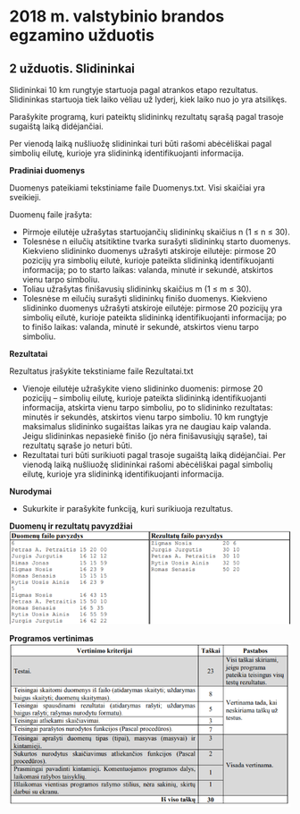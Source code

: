# 2018 m. valstybinio brandos egzamino užduotis

## 2 užduotis. Slidininkai

Slidininkai 10 km rungtyje startuoja pagal atrankos etapo rezultatus. Slidininkas startuoja tiek laiko vėliau už lyderį, kiek laiko nuo jo yra atsilikęs. 

Parašykite programą, kuri pateiktų slidininkų rezultatų sąrašą pagal trasoje sugaištą laiką didėjančiai. 

Per vienodą laiką nušliuožę slidininkai turi būti rašomi abėcėliškai pagal simbolių eilutę, kurioje yra slidininką identifikuojanti informacija.

__Pradiniai duomenys__

Duomenys pateikiami tekstiniame faile Duomenys.txt. Visi skaičiai yra sveikieji.

Duomenų faile įrašyta:
- Pirmoje eilutėje užrašytas startuojančių slidininkų skaičius n (1 ≤ n ≤ 30).
- Tolesnėse n eilučių atsitiktine tvarka surašyti slidininkų starto duomenys. Kiekvieno slidininko duomenys užrašyti atskiroje eilutėje: pirmose 20 pozicijų yra simbolių eilutė, kurioje pateikta slidininką identifikuojanti informacija; po to starto laikas: valanda, minutė ir sekundė, atskirtos vienu tarpo simboliu.
- Toliau užrašytas finišavusių slidininkų skaičius m (1 ≤ m ≤ 30).
- Tolesnėse m eilučių surašyti slidininkų finišo duomenys. Kiekvieno slidininko duomenys užrašyti atskiroje eilutėje: pirmose 20 pozicijų yra simbolių eilutė, kurioje pateikta slidininką identifikuojanti informacija; po to finišo laikas: valanda, minutė ir sekundė, atskirtos vienu tarpo simboliu.

__Rezultatai__

Rezultatus įrašykite tekstiniame faile Rezultatai.txt

- Vienoje eilutėje užrašykite vieno slidininko duomenis: pirmose 20 pozicijų – simbolių eilutę, kurioje pateikta slidininką identifikuojanti informacija, atskirta vienu tarpo simboliu, po to slidininko rezultatas: minutės ir sekundės, atskirtos vienu tarpo simboliu. 10 km rungtyje maksimalus slidininko sugaištas laikas yra ne daugiau kaip valanda. Jeigu slidininkas nepasiekė finišo (jo nėra finišavusiųjų sąraše), tai rezultatų sąraše jo neturi būti.
- Rezultatai turi būti surikiuoti pagal trasoje sugaištą laiką didėjančiai. Per vienodą laiką nušliuožę slidininkai rašomi abėcėliškai pagal simbolių eilutę, kurioje yra slidininką identifikuojanti informacija.

__Nurodymai__
- Sukurkite ir parašykite funkciją, kuri surikiuoja rezultatus.

__Duomenų ir rezultatų pavyzdžiai__
![Duomenų ir rezultatų pavyzdys](duomenupavyzdys.png "Duomenų pavyzdys")

__Programos vertinimas__
![Programos vertinimas](vertinimas.png "Programos vertinimas")
